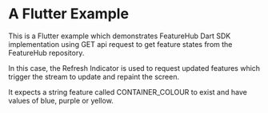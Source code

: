# A Flutter Example

This is a Flutter example which demonstrates FeatureHub Dart SDK implementation 
using GET api request to get feature states from the FeatureHub repository.

In this case, the Refresh Indicator is used to request updated features which
trigger the stream to update and repaint the screen. 

It expects a string feature called CONTAINER_COLOUR to exist and have values of
blue, purple or yellow.
